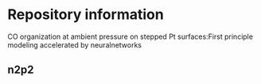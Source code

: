 # Repository information
CO organization at ambient pressure on stepped Pt surfaces:First principle modeling accelerated by neuralnetworks
## n2p2
